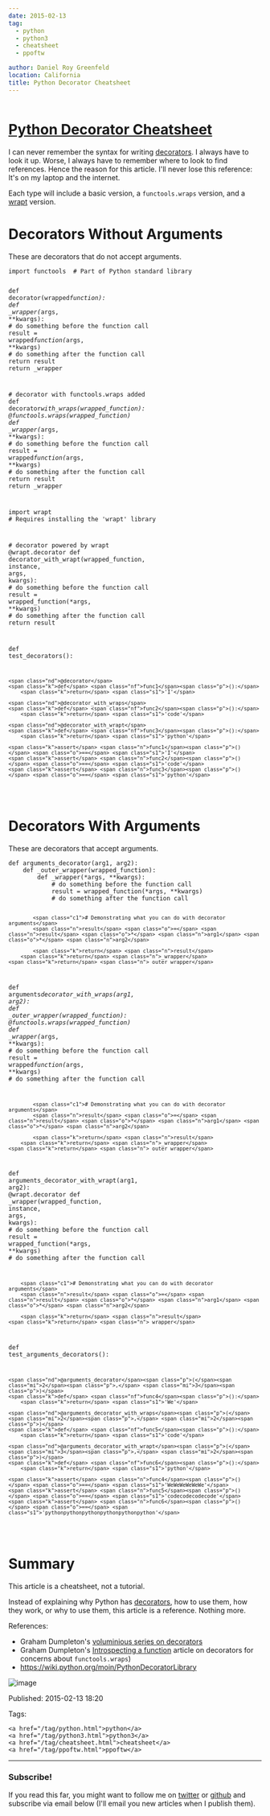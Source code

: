 ```yaml
---
date: 2015-02-13
tag:
  - python
  - python3
  - cheatsheet
  - ppoftw

author: Daniel Roy Greenfeld
location: California
title: Python Decorator Cheatsheet
---
```


<div class="twelve wide column">
  <h1 class="ui block header">
    <div class="content">
      <a href="/python-decorator-cheatsheet.html"
        >Python Decorator Cheatsheet</a
      >
    </div>
  </h1>
  <p>
    I can never remember the syntax for writing
    <a
      href="http://en.wikipedia.org/wiki/Python_syntax_and_semantics#Decorators"
      target="_blank"
      >decorators</a
    >. I always have to look it up. Worse, I always have to remember where to
    look to find references. Hence the reason for this article. I'll never lose
    this reference: It's on my laptop and the internet.
  </p>
  <p>
    Each type will include a basic version, a
    <code>functools.wraps</code> version, and a
    <a href="https://github.com/GrahamDumpleton/wrapt" target="_blank">wrapt</a>
    version.
  </p>
  <h1 id="decorators-without-arguments">Decorators Without Arguments</h1>
  <p>These are decorators that do not accept arguments.</p>
  <div class="codehilite ui secondary segment">
    <pre><span></span><code><span class="kn">import</span> <span class="nn">functools</span>  <span class="c1"># Part of Python standard library</span>

<span class="k">def</span> <span class="nf">decorator</span><span class="p">(</span><span class="n">wrapped*function</span><span class="p">):</span>
<span class="k">def</span> <span class="nf">\_wrapper</span><span class="p">(</span><span class="o">*</span><span class="n">args</span><span class="p">,</span> <span class="o">\*\*</span><span class="n">kwargs</span><span class="p">):</span>
<span class="c1"># do something before the function call</span>
<span class="n">result</span> <span class="o">=</span> <span class="n">wrapped*function</span><span class="p">(</span><span class="o">*</span><span class="n">args</span><span class="p">,</span> <span class="o">\*\*</span><span class="n">kwargs</span><span class="p">)</span>
<span class="c1"># do something after the function call</span>
<span class="k">return</span> <span class="n">result</span>
<span class="k">return</span> <span class="n">\_wrapper</span>

<span class="c1"># decorator with functools.wraps added</span>
<span class="k">def</span> <span class="nf">decorator*with_wraps</span><span class="p">(</span><span class="n">wrapped_function</span><span class="p">):</span>
<span class="nd">@functools.wraps</span><span class="p">(</span><span class="n">wrapped_function</span><span class="p">)</span>
<span class="k">def</span> <span class="nf">\_wrapper</span><span class="p">(</span><span class="o">*</span><span class="n">args</span><span class="p">,</span> <span class="o">\*\*</span><span class="n">kwargs</span><span class="p">):</span>
<span class="c1"># do something before the function call</span>
<span class="n">result</span> <span class="o">=</span> <span class="n">wrapped*function</span><span class="p">(</span><span class="o">*</span><span class="n">args</span><span class="p">,</span> <span class="o">\*\*</span><span class="n">kwargs</span><span class="p">)</span>
<span class="c1"># do something after the function call</span>
<span class="k">return</span> <span class="n">result</span>
<span class="k">return</span> <span class="n">\_wrapper</span>

<span class="kn">import</span> <span class="nn">wrapt</span> <span class="c1"># Requires installing the 'wrapt' library</span>

<span class="c1"># decorator powered by wrapt</span>
<span class="nd">@wrapt.decorator</span>
<span class="k">def</span> <span class="nf">decorator_with_wrapt</span><span class="p">(</span><span class="n">wrapped_function</span><span class="p">,</span> <span class="n">instance</span><span class="p">,</span> <span class="n">args</span><span class="p">,</span> <span class="n">kwargs</span><span class="p">):</span>
<span class="c1"># do something before the function call</span>
<span class="n">result</span> <span class="o">=</span> <span class="n">wrapped_function</span><span class="p">(</span><span class="o">\*</span><span class="n">args</span><span class="p">,</span> <span class="o">\*\*</span><span class="n">kwargs</span><span class="p">)</span>
<span class="c1"># do something after the function call</span>
<span class="k">return</span> <span class="n">result</span>

<span class="k">def</span> <span class="nf">test_decorators</span><span class="p">():</span>

    <span class="nd">@decorator</span>
    <span class="k">def</span> <span class="nf">func1</span><span class="p">():</span>
        <span class="k">return</span> <span class="s1">'I'</span>

    <span class="nd">@decorator_with_wraps</span>
    <span class="k">def</span> <span class="nf">func2</span><span class="p">():</span>
        <span class="k">return</span> <span class="s1">'code'</span>

    <span class="nd">@decorator_with_wrapt</span>
    <span class="k">def</span> <span class="nf">func3</span><span class="p">():</span>
        <span class="k">return</span> <span class="s1">'python'</span>

    <span class="k">assert</span> <span class="n">func1</span><span class="p">()</span> <span class="o">==</span> <span class="s1">'I'</span>
    <span class="k">assert</span> <span class="n">func2</span><span class="p">()</span> <span class="o">==</span> <span class="s1">'code'</span>
    <span class="k">assert</span> <span class="n">func3</span><span class="p">()</span> <span class="o">==</span> <span class="s1">'python'</span>

</code></pre>
  </div>

  <h1 id="decorators-with-arguments">Decorators With Arguments</h1>
  <p>These are decorators that accept arguments.</p>
  <div class="codehilite ui secondary segment">
    <pre><span></span><code><span class="k">def</span> <span class="nf">arguments_decorator</span><span class="p">(</span><span class="n">arg1</span><span class="p">,</span> <span class="n">arg2</span><span class="p">):</span>
    <span class="k">def</span> <span class="nf">_outer_wrapper</span><span class="p">(</span><span class="n">wrapped_function</span><span class="p">):</span>
        <span class="k">def</span> <span class="nf">_wrapper</span><span class="p">(</span><span class="o">*</span><span class="n">args</span><span class="p">,</span> <span class="o">**</span><span class="n">kwargs</span><span class="p">):</span>
            <span class="c1"># do something before the function call</span>
            <span class="n">result</span> <span class="o">=</span> <span class="n">wrapped_function</span><span class="p">(</span><span class="o">*</span><span class="n">args</span><span class="p">,</span> <span class="o">**</span><span class="n">kwargs</span><span class="p">)</span>
            <span class="c1"># do something after the function call</span>

            <span class="c1"># Demonstrating what you can do with decorator arguments</span>
            <span class="n">result</span> <span class="o">=</span> <span class="n">result</span> <span class="o">*</span> <span class="n">arg1</span> <span class="o">*</span> <span class="n">arg2</span>

            <span class="k">return</span> <span class="n">result</span>
        <span class="k">return</span> <span class="n">_wrapper</span>
    <span class="k">return</span> <span class="n">_outer_wrapper</span>

<span class="k">def</span> <span class="nf">arguments*decorator_with_wraps</span><span class="p">(</span><span class="n">arg1</span><span class="p">,</span> <span class="n">arg2</span><span class="p">):</span>
<span class="k">def</span> <span class="nf">\_outer_wrapper</span><span class="p">(</span><span class="n">wrapped_function</span><span class="p">):</span>
<span class="nd">@functools.wraps</span><span class="p">(</span><span class="n">wrapped_function</span><span class="p">)</span>
<span class="k">def</span> <span class="nf">\_wrapper</span><span class="p">(</span><span class="o">*</span><span class="n">args</span><span class="p">,</span> <span class="o">\*\*</span><span class="n">kwargs</span><span class="p">):</span>
<span class="c1"># do something before the function call</span>
<span class="n">result</span> <span class="o">=</span> <span class="n">wrapped*function</span><span class="p">(</span><span class="o">*</span><span class="n">args</span><span class="p">,</span> <span class="o">\*\*</span><span class="n">kwargs</span><span class="p">)</span>
<span class="c1"># do something after the function call</span>

            <span class="c1"># Demonstrating what you can do with decorator arguments</span>
            <span class="n">result</span> <span class="o">=</span> <span class="n">result</span> <span class="o">*</span> <span class="n">arg1</span> <span class="o">*</span> <span class="n">arg2</span>

            <span class="k">return</span> <span class="n">result</span>
        <span class="k">return</span> <span class="n">_wrapper</span>
    <span class="k">return</span> <span class="n">_outer_wrapper</span>

<span class="k">def</span> <span class="nf">arguments_decorator_with_wrapt</span><span class="p">(</span><span class="n">arg1</span><span class="p">,</span> <span class="n">arg2</span><span class="p">):</span>
<span class="nd">@wrapt.decorator</span>
<span class="k">def</span> <span class="nf">\_wrapper</span><span class="p">(</span><span class="n">wrapped_function</span><span class="p">,</span> <span class="n">instance</span><span class="p">,</span> <span class="n">args</span><span class="p">,</span> <span class="n">kwargs</span><span class="p">):</span>
<span class="c1"># do something before the function call</span>
<span class="n">result</span> <span class="o">=</span> <span class="n">wrapped_function</span><span class="p">(</span><span class="o">\*</span><span class="n">args</span><span class="p">,</span> <span class="o">\*\*</span><span class="n">kwargs</span><span class="p">)</span>
<span class="c1"># do something after the function call</span>

        <span class="c1"># Demonstrating what you can do with decorator arguments</span>
        <span class="n">result</span> <span class="o">=</span> <span class="n">result</span> <span class="o">*</span> <span class="n">arg1</span> <span class="o">*</span> <span class="n">arg2</span>

        <span class="k">return</span> <span class="n">result</span>
    <span class="k">return</span> <span class="n">_wrapper</span>

<span class="k">def</span> <span class="nf">test_arguments_decorators</span><span class="p">():</span>

    <span class="nd">@arguments_decorator</span><span class="p">(</span><span class="mi">2</span><span class="p">,</span> <span class="mi">3</span><span class="p">)</span>
    <span class="k">def</span> <span class="nf">func4</span><span class="p">():</span>
        <span class="k">return</span> <span class="s1">'We'</span>

    <span class="nd">@arguments_decorator_with_wraps</span><span class="p">(</span><span class="mi">2</span><span class="p">,</span> <span class="mi">2</span><span class="p">)</span>
    <span class="k">def</span> <span class="nf">func5</span><span class="p">():</span>
        <span class="k">return</span> <span class="s1">'code'</span>

    <span class="nd">@arguments_decorator_with_wrapt</span><span class="p">(</span><span class="mi">3</span><span class="p">,</span> <span class="mi">2</span><span class="p">)</span>
    <span class="k">def</span> <span class="nf">func6</span><span class="p">():</span>
        <span class="k">return</span> <span class="s1">'python'</span>

    <span class="k">assert</span> <span class="n">func4</span><span class="p">()</span> <span class="o">==</span> <span class="s1">'WeWeWeWeWeWe'</span>
    <span class="k">assert</span> <span class="n">func5</span><span class="p">()</span> <span class="o">==</span> <span class="s1">'codecodecodecode'</span>
    <span class="k">assert</span> <span class="n">func6</span><span class="p">()</span> <span class="o">==</span> <span class="s1">'pythonpythonpythonpythonpythonpython'</span>

</code></pre>
  </div>

  <h1 id="summary">Summary</h1>
  <p>This article is a cheatsheet, not a tutorial.</p>
  <p>
    Instead of explaining why Python has
    <a
      href="http://en.wikipedia.org/wiki/Python_syntax_and_semantics#Decorators"
      target="_blank"
      >decorators</a
    >, how to use them, how they work, or why to use them, this article is a
    reference. Nothing more.
  </p>
  <p>References:</p>
  <ul>
    <li>
      Graham Dumpleton's
      <a
        href="https://github.com/GrahamDumpleton/wrapt/tree/develop/blog"
        target="_blank"
        >voluminious series on decorators</a
      >
    </li>
    <li>
      Graham Dumpleton's
      <a
        href="https://github.com/GrahamDumpleton/wrapt/blob/develop/blog/01-how-you-implemented-your-python-decorator-is-wrong.md#introspecting-a-function"
        target="_blank"
        >Introspecting a function</a
      >
      article on decorators for concerns about <code>functools.wraps</code>)
    </li>
    <li>
      <a
        href="https://wiki.python.org/moin/PythonDecoratorLibrary"
        target="_blank"
        >https://wiki.python.org/moin/PythonDecoratorLibrary</a
      >
    </li>
  </ul>
  <p><img alt="image" src="https://pydanny.com/static/sample-rst.png" /></p>
  <p>Published: 2015-02-13 18:20</p>
  <p>
    Tags:

    <a href="/tag/python.html">python</a>
    <a href="/tag/python3.html">python3</a>
    <a href="/tag/cheatsheet.html">cheatsheet</a>
    <a href="/tag/ppoftw.html">ppoftw</a>
  </p>
  <hr />
  <h3 class="ui header">Subscribe!</h3>
  <p>
    If you read this far, you might want to follow me on
    <a href="https://twitter.com/pydanny">twitter</a> or
    <a href="https://github.com/pydanny">github</a> and subscribe via email
    below (I'll email you new articles when I publish them).
  </p>
   
</div>
